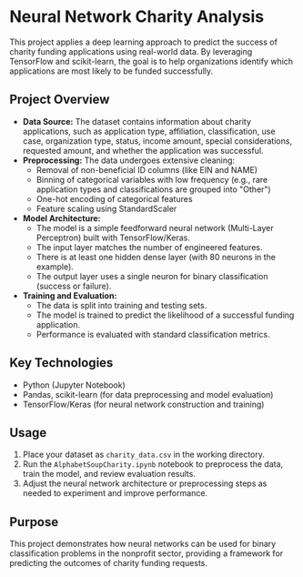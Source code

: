 

# Neural Network Charity Analysis

This project applies a deep learning approach to predict the success of charity funding applications using real-world data. By leveraging TensorFlow and scikit-learn, the goal is to help organizations identify which applications are most likely to be funded successfully.

## Project Overview

- **Data Source:** The dataset contains information about charity applications, such as application type, affiliation, classification, use case, organization type, status, income amount, special considerations, requested amount, and whether the application was successful.
- **Preprocessing:** The data undergoes extensive cleaning:
  - Removal of non-beneficial ID columns (like EIN and NAME)
  - Binning of categorical variables with low frequency (e.g., rare application types and classifications are grouped into "Other")
  - One-hot encoding of categorical features
  - Feature scaling using StandardScaler
- **Model Architecture:**  
  - The model is a simple feedforward neural network (Multi-Layer Perceptron) built with TensorFlow/Keras.
  - The input layer matches the number of engineered features.
  - There is at least one hidden dense layer (with 80 neurons in the example).
  - The output layer uses a single neuron for binary classification (success or failure).
- **Training and Evaluation:**  
  - The data is split into training and testing sets.
  - The model is trained to predict the likelihood of a successful funding application.
  - Performance is evaluated with standard classification metrics.

## Key Technologies

- Python (Jupyter Notebook)
- Pandas, scikit-learn (for data preprocessing and model evaluation)
- TensorFlow/Keras (for neural network construction and training)

## Usage

1. Place your dataset as `charity_data.csv` in the working directory.
2. Run the `AlphabetSoupCharity.ipynb` notebook to preprocess the data, train the model, and review evaluation results.
3. Adjust the neural network architecture or preprocessing steps as needed to experiment and improve performance.

## Purpose

This project demonstrates how neural networks can be used for binary classification problems in the nonprofit sector, providing a framework for predicting the outcomes of charity funding requests.
